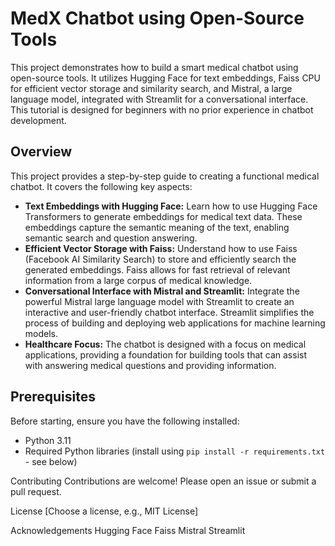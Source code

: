 # MedX Chatbot using Open-Source Tools

This project demonstrates how to build a smart medical chatbot using open-source tools. It utilizes Hugging Face for text embeddings, Faiss CPU for efficient vector storage and similarity search, and Mistral, a large language model, integrated with Streamlit for a conversational interface.  This tutorial is designed for beginners with no prior experience in chatbot development.

## Overview

This project provides a step-by-step guide to creating a functional medical chatbot.  It covers the following key aspects:

* **Text Embeddings with Hugging Face:**  Learn how to use Hugging Face Transformers to generate embeddings for medical text data.  These embeddings capture the semantic meaning of the text, enabling semantic search and question answering.
* **Efficient Vector Storage with Faiss:**  Understand how to use Faiss (Facebook AI Similarity Search) to store and efficiently search the generated embeddings. Faiss allows for fast retrieval of relevant information from a large corpus of medical knowledge.
* **Conversational Interface with Mistral and Streamlit:**  Integrate the powerful Mistral large language model with Streamlit to create an interactive and user-friendly chatbot interface.  Streamlit simplifies the process of building and deploying web applications for machine learning models.
* **Healthcare Focus:**  The chatbot is designed with a focus on medical applications, providing a foundation for building tools that can assist with answering medical questions and providing information.

## Prerequisites

Before starting, ensure you have the following installed:

* Python 3.11
* Required Python libraries (install using `pip install -r requirements.txt` - see below)

Contributing
Contributions are welcome! Please open an issue or submit a pull request.

License
[Choose a license, e.g., MIT License]

Acknowledgements
Hugging Face
Faiss
Mistral
Streamlit

